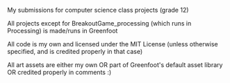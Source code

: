 My submissions for computer science class projects (grade 12)

All projects except for BreakoutGame_processing (which runs in Processing) is made/runs in Greenfoot

All code is my own and licensed under the MIT License (unless otherwise specified, and is credited properly in that case)

All art assets are either my own OR part of Greenfoot's default asset library OR credited properly in comments :)
